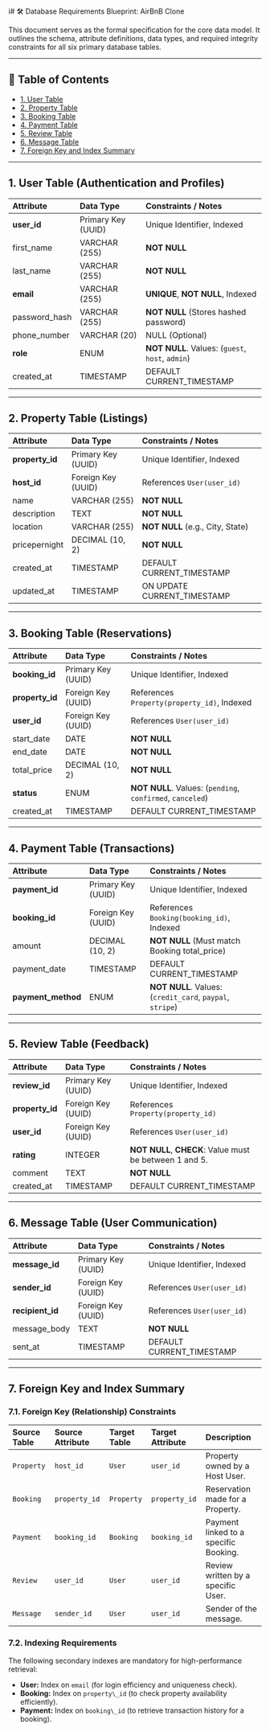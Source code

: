 i# 🛠️ Database Requirements Blueprint: AirBnB Clone

This document serves as the formal specification for the core data model. It outlines the schema, attribute definitions, data types, and required integrity constraints for all six primary database tables.

---

## 🧭 Table of Contents
* [1. User Table](#1-user-table-authentication-and-profiles)
* [2. Property Table](#2-property-table-listings)
* [3. Booking Table](#3-booking-table-reservations)
* [4. Payment Table](#4-payment-table-transactions)
* [5. Review Table](#5-review-table-feedback)
* [6. Message Table](#6-message-table-user-communication)
* [7. Foreign Key and Index Summary](#7-foreign-key-and-index-summary)

---

## 1. User Table (Authentication and Profiles)

| Attribute | Data Type | Constraints / Notes |
| :--- | :--- | :--- |
| **user\_id** | Primary Key (UUID) | Unique Identifier, Indexed |
| first\_name | VARCHAR (255) | **NOT NULL** |
| last\_name | VARCHAR (255) | **NOT NULL** |
| **email** | VARCHAR (255) | **UNIQUE**, **NOT NULL**, Indexed |
| password\_hash | VARCHAR (255) | **NOT NULL** (Stores hashed password) |
| phone\_number | VARCHAR (20) | NULL (Optional) |
| **role** | ENUM | **NOT NULL**. Values: (`guest`, `host`, `admin`) |
| created\_at | TIMESTAMP | DEFAULT CURRENT\_TIMESTAMP |

---

## 2. Property Table (Listings)

| Attribute | Data Type | Constraints / Notes |
| :--- | :--- | :--- |
| **property\_id** | Primary Key (UUID) | Unique Identifier, Indexed |
| **host\_id** | Foreign Key (UUID) | References `User(user_id)` |
| name | VARCHAR (255) | **NOT NULL** |
| description | TEXT | **NOT NULL** |
| location | VARCHAR (255) | **NOT NULL** (e.g., City, State) |
| pricepernight | DECIMAL (10, 2) | **NOT NULL** |
| created\_at | TIMESTAMP | DEFAULT CURRENT\_TIMESTAMP |
| updated\_at | TIMESTAMP | ON UPDATE CURRENT\_TIMESTAMP |

---

## 3. Booking Table (Reservations)

| Attribute | Data Type | Constraints / Notes |
| :--- | :--- | :--- |
| **booking\_id** | Primary Key (UUID) | Unique Identifier, Indexed |
| **property\_id** | Foreign Key (UUID) | References `Property(property_id)`, Indexed |
| **user\_id** | Foreign Key (UUID) | References `User(user_id)` |
| start\_date | DATE | **NOT NULL** |
| end\_date | DATE | **NOT NULL** |
| total\_price | DECIMAL (10, 2) | **NOT NULL** |
| **status** | ENUM | **NOT NULL**. Values: (`pending`, `confirmed`, `canceled`) |
| created\_at | TIMESTAMP | DEFAULT CURRENT\_TIMESTAMP |

---

## 4. Payment Table (Transactions)

| Attribute | Data Type | Constraints / Notes |
| :--- | :--- | :--- |
| **payment\_id** | Primary Key (UUID) | Unique Identifier, Indexed |
| **booking\_id** | Foreign Key (UUID) | References `Booking(booking_id)`, Indexed |
| amount | DECIMAL (10, 2) | **NOT NULL** (Must match Booking total\_price) |
| payment\_date | TIMESTAMP | DEFAULT CURRENT\_TIMESTAMP |
| **payment\_method** | ENUM | **NOT NULL**. Values: (`credit_card`, `paypal`, `stripe`) |

---

## 5. Review Table (Feedback)

| Attribute | Data Type | Constraints / Notes |
| :--- | :--- | :--- |
| **review\_id** | Primary Key (UUID) | Unique Identifier, Indexed |
| **property\_id** | Foreign Key (UUID) | References `Property(property_id)` |
| **user\_id** | Foreign Key (UUID) | References `User(user_id)` |
| **rating** | INTEGER | **NOT NULL**, **CHECK**: Value must be between 1 and 5. |
| comment | TEXT | **NOT NULL** |
| created\_at | TIMESTAMP | DEFAULT CURRENT\_TIMESTAMP |

---

## 6. Message Table (User Communication)

| Attribute | Data Type | Constraints / Notes |
| :--- | :--- | :--- |
| **message\_id** | Primary Key (UUID) | Unique Identifier, Indexed |
| **sender\_id** | Foreign Key (UUID) | References `User(user_id)` |
| **recipient\_id** | Foreign Key (UUID) | References `User(user_id)` |
| message\_body | TEXT | **NOT NULL** |
| sent\_at | TIMESTAMP | DEFAULT CURRENT\_TIMESTAMP |

---

## 7. Foreign Key and Index Summary

### 7.1. Foreign Key (Relationship) Constraints

| Source Table | Source Attribute | Target Table | Target Attribute | Description |
| :--- | :--- | :--- | :--- | :--- |
| `Property` | `host_id` | `User` | `user_id` | Property owned by a Host User. |
| `Booking` | `property_id` | `Property` | `property_id` | Reservation made for a Property. |
| `Payment` | `booking_id` | `Booking` | `booking_id` | Payment linked to a specific Booking. |
| `Review` | `user_id` | `User` | `user_id` | Review written by a specific User. |
| `Message` | `sender_id` | `User` | `user_id` | Sender of the message. |

### 7.2. Indexing Requirements

The following secondary indexes are mandatory for high-performance retrieval:

* **User:** Index on `email` (for login efficiency and uniqueness check).
* **Booking:** Index on `property\_id` (to check property availability efficiently).
* **Payment:** Index on `booking\_id` (to retrieve transaction history for a booking).
